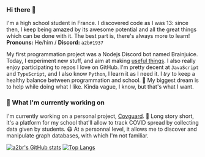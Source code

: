 ### Hi there 👋

<!--
**a2br/a2br** is a ✨ _special_ ✨ repository because its `README.md` (this file) appears on your GitHub profile.

Here are some ideas to get you started:

- 🔭 I’m currently working on ...
- 🌱 I’m currently learning ...
- 👯 I’m looking to collaborate on ...
- 🤔 I’m looking for help with ...
- 💬 Ask me about ...
- 📫 How to reach me: ...
- 😄 Pronouns: ...
- ⚡ Fun fact: ...
-->

I'm a high school student in France. I discovered code as I was 13: since then, I keep being amazed by its awesome potential and all the great things which can be done with it. The best part is, there's always more to learn! **Pronouns:** He/him / **Discord:** `a2b#1937`

My first programmation project was a Nodejs Discord bot named Brainjuice. Today, I experiment new stuff, and aim at making [useful things](https://github.com/a2br/netflix-pin-hacker "Yeahhh... useful things..."). I also really enjoy participating to repos I love on GitHub. I'm pretty decent at `JavaScript` and `TypeScript`, and I also know `Python`, I learn it as I need it. I *try* to keep a healthy balance between programmation and school. 🎒 My biggest dream is to help while doing what I like. Kinda vague, I know, but that's what I want.

### 🔭 What I'm currently working on
I'm currently working on a personal project, [Covguard](https://github.com/covguard). 🦠 Long story short, it's a platform for my school that'll allow to track COVID spread by collecting data given by students. 😷 At a personnal level, it allows me to discover and manipulate graph databases, with which I'm not familiar.

[![a2br's GitHub stats](https://github-readme-stats.vercel.app/api?username=a2br&count_private=true&show_icons=true)](https://github.com/anuraghazra/github-readme-stats)
[![Top Langs](https://github-readme-stats.vercel.app/api/top-langs/?username=a2br&layout=compact)](https://github.com/anuraghazra/github-readme-stats)
